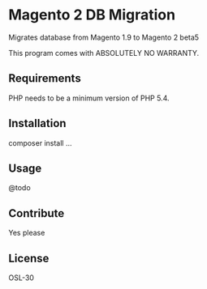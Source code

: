 Magento 2 DB Migration
==========================

Migrates database from Magento 1.9 to Magento 2 beta5

This program comes with ABSOLUTELY NO WARRANTY.

Requirements
------------

PHP needs to be a minimum version of PHP 5.4.

Installation
------------

composer install ...

Usage
-----

@todo

Contribute
----------

Yes please

License
-------

OSL-30
